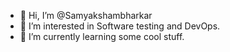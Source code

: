 - 👋 Hi, I’m @Samyakshambharkar
- 👀 I’m interested in Software testing and DevOps.
- 🌱 I’m currently learning some cool stuff.



<!---
Samyakshambharkar/Samyakshambharkar is a ✨ special ✨ repository because its `README.md` (this file) appears on your GitHub profile.
You can click the Preview link to take a look at your changes.
--->
